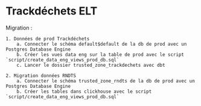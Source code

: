 # Trackdéchets ELT

Migration :

    1. Données de prod Trackdéchets
        a. Connecter le schéma default$default de la db de prod avec un Postgres Database Engine
        b. Créer les vues data eng sur la table de prod avec le script `script/create_data_eng_views_prod_db.sql`
        c. Lancer le dossier trusted_zone_trackdechets avec dbt

    2. Migration données RNDTS
        a. Connecter le schéma trusted_zone_rndts de la db de prod avec un Postgres Database Engine
        b. Créer les tables dans clickhouse avec le script `script/create_data_eng_views_prod_db.sql`
